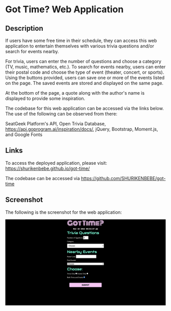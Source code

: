 # Got Time? Web Application

## Description

If users have some free time in their schedule, they can access this web application to entertain themselves with various trivia questions and/or search for events nearby. 

For trivia, users can enter the number of questions and choose a category (TV, music, mathematics, etc.). To search for events nearby, users can enter their postal code and choose the type of event (theater, concert, or sports). Using the buttons provided, users can save one or more of the events listed on the page. The saved events are stored and displayed on the same page.

At the bottom of the page, a quote along with the author's name is displayed to provide some inspiration.

The codebase for this web application can be accessed via the links below. The use of the following can be observed from there:  

SeatGeek Platform's API, Open Trivia Database, https://api.goprogram.ai/inspiration/docs/, jQuery, Bootstrap, Moment.js, and Google Fonts

## Links

To access the deployed application, please visit: https://shurikenbebe.github.io/got-time/

The codebase can be accessed via https://github.com/SHURIKENBEBE/got-time

## Screenshot

The following is the screenshot for the web application:

![screenshot of the web application](assets/images/screenshot-got-time.png)
